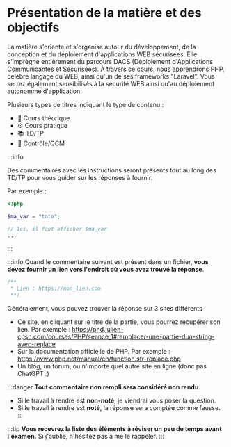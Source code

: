 # Présentation de la matière et des objectifs

La matière s'oriente et s'organise autour du développement, de la conception et du déploiement d'applications WEB sécurisées. Elle s'imprègne entièrement du parcours DACS (Déploiement d'Applications Communicantes et Sécurisées).
À travers ce cours, nous apprendrons PHP, célèbre langage du WEB, ainsi qu'un de ses frameworks "Laravel". Vous serrez également sensibilisés à la sécurité WEB ainsi qu'au déploiement autonomme d'application.

Plusieurs types de titres indiquant le type de contenu :
- 📜 Cours théorique
- ⚙️ Cours pratique
- 📚 TD/TP
- 📝 Contrôle/QCM

:::info

Des commentaires avec les instructions seront présents tout au long des TD/TP pour vous guider sur les réponses à fournir.

Par exemple :

```php
<?php

$ma_var = "toto";

// Ici, il faut afficher $ma_var
...
```
:::

:::info
Quand le commentaire suivant est présent dans un fichier, **vous devez fournir un lien vers l'endroit où vous avez trouvé la réponse**.

```php
/**
 * Lien : https://mon_lien.com
 **/
```

Généralement, vous pouvez trouver la réponse sur 3 sites différents :
- Ce site, en cliquant sur le titre de la partie, vous pourrez récupérer son lien. Par exemple : https://phd.julien-cpsn.com/courses/PHP/seance_1#remplacer-une-partie-dun-string-avec-replace
- Sur la documentation officielle de PHP. Par exemple : https://www.php.net/manual/en/function.str-replace.php
- Un blog, un forum, ou n'importe quel autre site en ligne (donc pas ChatGPT :)

:::danger
**Tout commentaire non rempli sera considéré non rendu**.
- Si le travail à rendre est **non-noté**, je viendrai vous poser la question.
- Si le travail à rendre est **noté**, la réponse sera comptée comme fausse.
:::

:::tip
**Vous recevrez la liste des éléments à réviser un peu de temps avant l'éxamen.** Si j'oublie, n'hésitez pas à me le rappeler.
:::